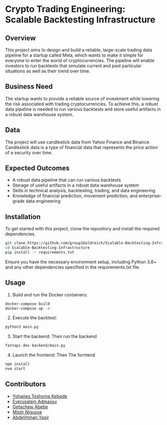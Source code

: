 **Crypto Trading Engineering: Scalable Backtesting Infrastructure**
===========================================================

**Overview**
--------

This project aims to design and build a reliable, large-scale trading data pipeline for a startup called Mela, which wants to make it simple for everyone to enter the world of cryptocurrencies. The pipeline will enable investors to run backtests that simulate current and past particular situations as well as their trend over time.

**Business Need**
-------------

The startup wants to provide a reliable source of investment while lowering the risk associated with trading cryptocurrencies. To achieve this, a robust data pipeline is needed to run various backtests and store useful artifacts in a robust data warehouse system.

**Data**
-----

The project will use candlestick data from Yahoo Finance and Binance. Candlestick data is a type of financial data that represents the price action of a security over time.

**Expected Outcomes**
------------------

* A robust data pipeline that can run various backtests
* Storage of useful artifacts in a robust data warehouse system
* Skills in technical analysis, backtesting, trading, and data engineering
* Knowledge of financial prediction, movement prediction, and enterprise-grade data engineering

## Installation
To get started with this project, clone the repository and install the required dependencies.

```bash
git clone https://github.com/group1Goldreich/Scalable-Backtesting-Infrastructure.git
cd Scalable-Backtesting-Infrastructure
pip install -r requirements.txt
```
Ensure you have the necessary environment setup, including Python 3.8+ and any other dependencies specified in the requirements.txt file.

## Usage

1. Build and run the Docker containers:
```bash
docker-compose build
docker-compose up -d
```

2. Execute the backtest:
```bash
python3 main.py
```

3. Start the backend:
Then run the backend
```bash
fastapi dev backend/main.py
```

4. Launch the frontend:
Then The forntend
```bash
npm install
nvm start
```

**Contributors**
------

- [Yohanes Teshome Kebede](https://github.com/Yohanes213)
- [Eyerusalem Admassu](https://github.com/jadmassu)
- [Getachew Abebe](https://github.com/GetachewAbebe)
- [Mistir Nigusse](https://github.com/mistir-nigusse)
- [Abdelrhman Yasir](https://github.com/AB-y1)
